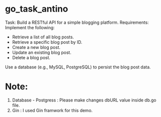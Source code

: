 # go_task_antino
Task: Build a RESTful API for a simple blogging platform.
Requirements: Implement the following:
- Retrieve a list of all blog posts.
- Retrieve a specific blog post by ID.
- Create a new blog post.
- Update an existing blog post.
- Delete a blog post.

Use a database (e.g., MySQL, PostgreSQL) to persist the blog post data.
# Note:
1. Database - Postgress : Please make changes dbURL value inside db.go file.
2. Gin : I used Gin framwork for this demo.

